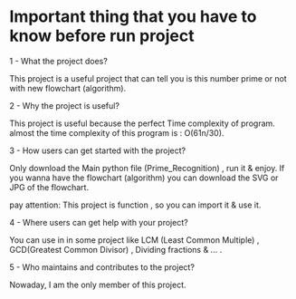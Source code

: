# **Important thing that you have to know before run project**

1 - What the project does?

This project is a useful project that can tell you is this number prime or not with new flowchart (algorithm).

2 - Why the project is useful?

This project is useful because the perfect Time complexity of program. almost the time complexity of this program is : O(61n/30).

3 - How users can get started with the project?

Only download the Main python file (Prime_Recognition) , run it & enjoy.
If you wanna have the flowchart (algorithm) you can download the SVG or JPG of the flowchart.

pay attention:
This project is function , so you can import it & use it.

4 - Where users can get help with your project?

You can use in in some project like LCM (Least Common Multiple) , GCD(Greatest Common Divisor) , Dividing fractions & ... .

5 - Who maintains and contributes to the project?

Nowaday, I am the only member of this project.

